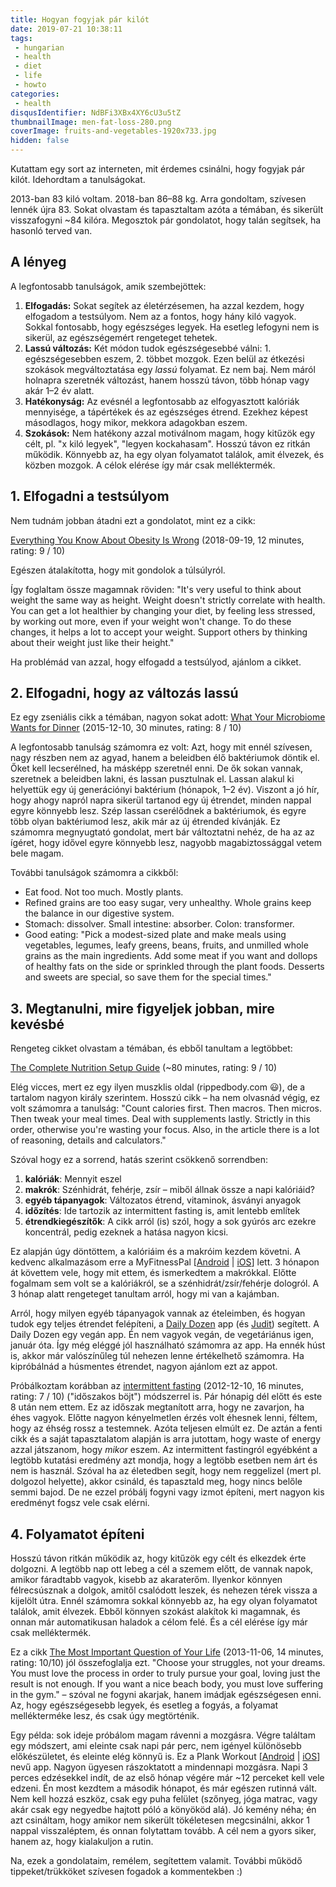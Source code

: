 ```yaml
---
title: Hogyan fogyjak pár kilót
date: 2019-07-21 10:38:11
tags:
 - hungarian
 - health
 - diet
 - life
 - howto
categories:
 - health
disqusIdentifier: NdBFi3XBx4XY6cU3u5tZ
thumbnailImage: men-fat-loss-280.png
coverImage: fruits-and-vegetables-1920x733.jpg
hidden: false
---
```

Kutattam egy sort az interneten, mit érdemes csinálni, hogy fogyjak pár kilót. Idehordtam a tanulságokat.
<!-- excerpt -->
2013-ban 83 kiló voltam. 2018-ban 86–88 kg. Arra gondoltam, szívesen lennék újra 83. Sokat olvastam és tapasztaltam azóta a témában, és sikerült visszafogyni ~84 kilóra. Megosztok pár gondolatot, hogy talán segítsek, ha hasonló terved van.

## A lényeg

A legfontosabb tanulságok, amik szembejöttek:

1. **Elfogadás:** Sokat segítek az életérzésemen, ha azzal kezdem, hogy elfogadom a testsúlyom. Nem az a fontos, hogy hány kiló vagyok. Sokkal fontosabb, hogy egészséges legyek. Ha esetleg lefogyni nem is sikerül, az egészségemért rengeteget tehetek.
2. **Lassú változás:** Két módon tudok egészségesebbé válni: 1. egészségesebben eszem, 2. többet mozgok. Ezen belül az étkezési szokások megváltoztatása egy _lassú_ folyamat. Ez nem baj. Nem máról holnapra szeretnék változást, hanem hosszú távon, több hónap vagy akár 1–2 év alatt.
3. **Hatékonyság:** Az evésnél a legfontosabb az elfogyasztott kalóriák mennyisége, a tápértékek és az egészséges étrend. Ezekhez képest másodlagos, hogy mikor, mekkora adagokban eszem.
4. **Szokások:** Nem hatékony azzal motiválnom magam, hogy kitűzök egy célt, pl. "x kiló legyek", "legyen kockahasam". Hosszú távon ez ritkán működik. Könnyebb az, ha egy olyan folyamatot találok, amit élvezek, és közben mozgok. A célok elérése így már csak melléktermék.

## 1. Elfogadni a testsúlyom

Nem tudnám jobban átadni ezt a gondolatot, mint ez a cikk:

[Everything You Know About Obesity Is Wrong](https://highline.huffingtonpost.com/articles/en/everything-you-know-about-obesity-is-wrong) (2018-09-19, 12 minutes, rating: 9 / 10)

Egészen átalakította, hogy mit gondolok a túlsúlyról.

Így foglaltam össze magamnak röviden: "It's very useful to think about weight the same way as height. Weight doesn't strictly correlate with health. You can get a lot healthier by changing your diet, by feeling less stressed, by working out more, even if your weight won't change. To do these changes, it helps a lot to accept your weight. Support others by thinking about their weight just like their height."

Ha problémád van azzal, hogy elfogadd a testsúlyod, ajánlom a cikket.

## 2. Elfogadni, hogy az változás lassú

Ez egy zseniális cikk a témában, nagyon sokat adott: [What Your Microbiome Wants for Dinner](http://nautil.us/issue/31/stress/what-your-microbiome-wants-for-dinner) (2015-12-10, 30 minutes, rating: 8 / 10)

A legfontosabb tanulság számomra ez volt: Azt, hogy mit ennél szívesen, nagy részben nem az agyad, hanem a beleidben élő baktériumok döntik el. Őket kell lecserélned, ha másképp szeretnél enni. De ők sokan vannak, szeretnek a beleidben lakni, és lassan pusztulnak el. Lassan alakul ki helyettük egy új generációnyi baktérium (hónapok, 1–2 év). Viszont a jó hír, hogy ahogy napról napra sikerül tartanod egy új étrendet, minden nappal egyre könnyebb lesz. Szép lassan cserélődnek a baktériumok, és egyre több olyan baktériumod lesz, akik már az új étrended kívánják. Ez számomra megnyugtató gondolat, mert bár változtatni nehéz, de ha az az ígéret, hogy idővel egyre könnyebb lesz, nagyobb magabiztossággal vetem bele magam.

További tanulságok számomra a cikkből:
 - Eat food. Not too much. Mostly plants.
 - Refined grains are too easy sugar, very unhealthy. Whole grains keep the balance in our digestive system.
 - Stomach: dissolver. Small intestine: absorber. Colon: transformer.
 - Good eating: "Pick a modest-sized plate and make meals using vegetables, legumes, leafy greens, beans, fruits, and unmilled whole grains as the main ingredients. Add some meat if you want and dollops of healthy fats on the side or sprinkled through the plant foods. Desserts and sweets are special, so save them for the special times."
 
## 3. Megtanulni, mire figyeljek jobban, mire kevésbé

Rengeteg cikket olvastam a témában, és ebből tanultam a legtöbbet:

[The Complete Nutrition Setup Guide](https://rippedbody.com/complete-diet-nutrition-set-up-guide/) (~80 minutes, rating: 9 / 10)

Elég vicces, mert ez egy ilyen muszklis oldal (rippedbody.com 😃), de a tartalom nagyon király szerintem. Hosszú cikk – ha nem olvasnád végig, ez volt számomra a tanulság: "Count calories first. Then macros. Then micros. Then tweak your meal times. Deal with supplements lastly. Strictly in this order, otherwise you're wasting your focus. Also, in the article there is a lot of reasoning, details and calculators."

Szóval hogy ez a sorrend, hatás szerint csökkenő sorrendben:

1. **kalóriák**: Mennyit eszel
2. **makrók**: Szénhidrát, fehérje, zsír – miből állnak össze a napi kalóriáid?
3. **egyéb tápanyagok**: Változatos étrend, vitaminok, ásványi anyagok
4. **időzítés**: Ide tartozik az intermittent fasting is, amit lentebb említek
5. **étrendkiegészítők**: A cikk arról (is) szól, hogy a sok gyúrós arc ezekre koncentrál, pedig ezeknek a hatása nagyon kicsi.

Ez alapján úgy döntöttem, a kalóriáim és a makróim kezdem követni. A kedvenc alkalmazásom erre a MyFitnessPal [[Android](https://play.google.com/store/apps/details?id=com.myfitnesspal.android) | [iOS](https://apps.apple.com/us/app/myfitnesspal/id341232718)] lett. 3 hónapon át követtem vele, hogy mit ettem, és ismerkedtem a makrókkal. Előtte fogalmam sem volt se a kalóriákról, se a szénhidrát/zsír/fehérje dologról. A 3 hónap alatt rengeteget tanultam arról, hogy mi van a kajámban.

Arról, hogy milyen egyéb tápanyagok vannak az ételeimben, és hogyan tudok egy teljes étrendet felépíteni, a [Daily Dozen](https://play.google.com/store/apps/details?id=org.nutritionfacts.dailydozen) app (és [Judit](https://judiet.eu/)) segített. A Daily Dozen egy vegán app. Én nem vagyok vegán, de vegetáriánus igen, január óta. Így még eléggé jól használható számomra az app. Ha ennék húst is, akkor már valószínűleg túl nehezen lenne értékelhető számomra. Ha kipróbálnád a húsmentes étrendet, nagyon ajánlom ezt az appot.

Próbálkoztam korábban az [intermittent fasting](https://jamesclear.com/the-beginners-guide-to-intermittent-fasting) (2012-12-10, 16 minutes, rating: 7 / 10) ("időszakos böjt") módszerrel is. Pár hónapig dél előtt és este 8 után nem ettem. Ez az időszak megtanított arra, hogy ne zavarjon, ha éhes vagyok. Előtte nagyon kényelmetlen érzés volt éhesnek lenni, féltem, hogy az éhség rossz a testemnek. Azóta teljesen elmúlt ez. De aztán a fenti cikk és a saját tapasztalatom alapján is arra jutottam, hogy waste of energy azzal játszanom, hogy _mikor_ eszem. Az intermittent fastingról egyébként a legtöbb kutatási eredmény azt mondja, hogy a legtöbb esetben nem árt és nem is használ. Szóval ha az életedben segít, hogy nem reggelizel (mert pl. dolgozol helyette), akkor csináld, és tapasztald meg, hogy nincs belőle semmi bajod. De ne ezzel próbálj fogyni vagy izmot építeni, mert nagyon kis eredményt fogsz vele csak elérni.

## 4. Folyamatot építeni

Hosszú távon ritkán működik az, hogy kitűzök egy célt és elkezdek érte dolgozni. A legtöbb nap ott lebeg a cél a szemem előtt, de vannak napok, amikor fáradtabb vagyok, kisebb az akaraterőm. Ilyenkor könnyen félrecsúsznak a dolgok, amitől csalódott leszek, és nehezen térek vissza a kijelölt útra. Ennél számomra sokkal könnyebb az, ha egy olyan folyamatot találok, amit élvezek. Ebből könnyen szokást alakítok ki magamnak, és onnan már automatikusan haladok a célom felé. És a cél elérése így már csak melléktermék.

Ez a cikk [The Most Important Question of Your Life](https://markmanson.net/question) (2013-11-06, 14 minutes, rating: 10/10) jól összefoglalja ezt. "Choose your struggles, not your dreams. You must love the process in order to truly pursue your goal, loving just the result is not enough. If you want a nice beach body, you must love suffering in the gym." – szóval ne fogyni akarjak, hanem imádjak egészségesen enni. Az, hogy egészségesebb legyek, és esetleg a fogyás, a folyamat mellékterméke lesz, és csak úgy megtörténik.

Egy példa: sok ideje próbálom magam rávenni a mozgásra. Végre találtam egy módszert, ami eleinte csak napi pár perc, nem igényel különösebb előkészületet, és eleinte elég könnyű is. Ez a Plank Workout [[Android](https://play.google.com/store/apps/details?id=fat.burnning.plank.fitness.loseweight) | [iOS](https://apps.apple.com/us/app/plank-challenge-plank-workout/id1442191346)] nevű app. Nagyon ügyesen rászoktatott a mindennapi mozgásra. Napi 3 perces edzésekkel indít, de az első hónap végére már ~12 perceket kell vele edzeni. Én most kezdtem a második hónapot, és már egészen rutinná vált. Nem kell hozzá eszköz, csak egy puha felület (szőnyeg, jóga matrac, vagy akár csak egy negyedbe hajtott póló a könyököd alá).
Jó kemény néha; én azt csináltam, hogy amikor nem sikerült tökéletesen megcsinálni, akkor 1 nappal visszaléptem, és onnan folytattam tovább. A cél nem a gyors siker, hanem az, hogy kialakuljon a rutin.

Na, ezek a gondolataim, remélem, segítettem valamit. További működő tippeket/trükköket szívesen fogadok a kommentekben :)


